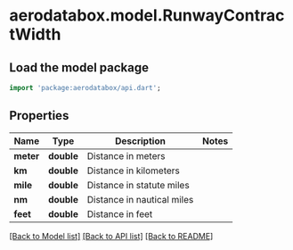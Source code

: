 # aerodatabox.model.RunwayContractWidth

## Load the model package
```dart
import 'package:aerodatabox/api.dart';
```

## Properties
Name | Type | Description | Notes
------------ | ------------- | ------------- | -------------
**meter** | **double** | Distance in meters | 
**km** | **double** | Distance in kilometers | 
**mile** | **double** | Distance in statute miles | 
**nm** | **double** | Distance in nautical miles | 
**feet** | **double** | Distance in feet | 

[[Back to Model list]](../README.md#documentation-for-models) [[Back to API list]](../README.md#documentation-for-api-endpoints) [[Back to README]](../README.md)


